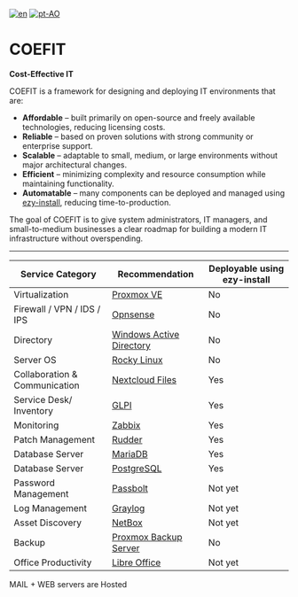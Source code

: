 [![en](https://img.shields.io/badge/lang-en-red.svg)](https://github.com/source-saraiva/easyinstall/blob/main/README.md)
[![pt-AO](https://img.shields.io/badge/lang-pt--ao-green.svg)](https://github.com/source-saraiva/easyinstall/blob/main/README.pt-AO.md)

# COEFIT
**Cost-Effective IT**

COEFIT is a framework for designing and deploying IT environments that are:

- **Affordable** – built primarily on open-source and freely available technologies, reducing licensing costs.  
- **Reliable** – based on proven solutions with strong community or enterprise support.  
- **Scalable** – adaptable to small, medium, or large environments without major architectural changes.  
- **Efficient** – minimizing complexity and resource consumption while maintaining functionality.  
- **Automatable** – many components can be deployed and managed using [ezy-install](https://github.com/source-saraiva/ezy-install), reducing time-to-production.  

The goal of COEFIT is to give system administrators, IT managers, and small-to-medium businesses a clear roadmap for building a modern IT infrastructure without overspending.

---


| Service Category   | Recommendation                                                                                                                                      | Deployable using ezy-install |
|--------------------|-----------------------------------------------------------------------------------------------------------------------------------------------------|------------------------------|
| Virtualization     | [Proxmox VE](https://www.proxmox.com/en/products/proxmox-virtual-environment/overview)                                                              | No                           |
| Firewall / VPN / IDS / IPS |[Opnsense](https://opnsense.org/)                                                                                                             | No                           |
| Directory          | [Windows Active Directory](https://www.microsoft.com/en-us/evalcenter/download-windows-server-2025?msockid=31e7aedfce22635a0767bb69cff662f3)        | No                           |
| Server OS          | [Rocky Linux](https://rockylinux.org/)                                                                                                              | No                           |
| Collaboration & Communication | [Nextcloud Files](https://nextcloud.com/files/)                                                                                          | Yes                          |
| Service Desk/ Inventory  | [GLPI](https://glpi-project.org/)                                                                                                             | Yes                          |
| Monitoring         | [Zabbix](https://www.zabbix.com/)                                                                                                                   | Yes                          |
| Patch Management   | [Rudder](https://www.rudder.io/)                                                                                                                    | Yes                          |
| Database Server    | [MariaDB](https://mariadb.org/)                                                                                                                     | Yes                          |
| Database Server    | [PostgreSQL](https://www.postgresql.org/)                                                                                                           | Yes                          |
| Password Management| [Passbolt](https://www.passbolt.com/)                                                                                                               | Not yet                      |
| Log Management     | [Graylog](https://www.graylog.org/)                                                                                                                 | Not yet                      |
| Asset Discovery    | [NetBox](https://netbox.dev/)                                                                                                                       | Not yet                      |
| Backup             | [Proxmox Backup Server](https://www.proxmox.com/en/products/proxmox-backup-server/overview)                                                         | No                           |
| Office Productivity| [Libre Office](https://www.libreoffice.org/)                                                                                                        | Not yet                      |

MAIL + WEB servers are Hosted
